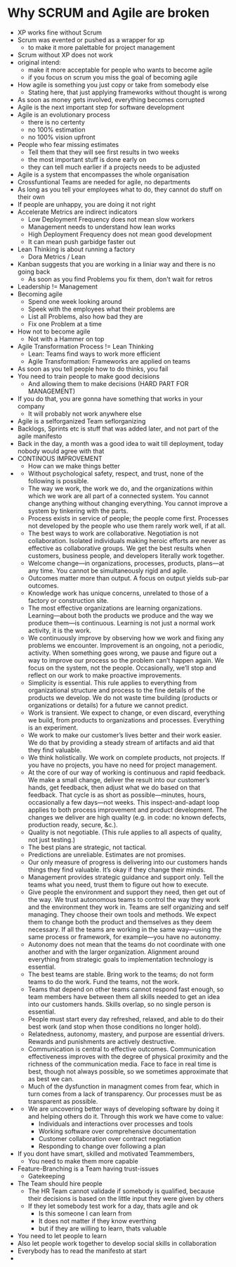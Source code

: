 # Why SCRUM and Agile are broken

- XP works fine without Scrum
- Scrum was evented or pushed as a wrapper for xp
  - to make it more palettable for project management
- Scrum without XP does not work
- original intend:
  - make it more acceptable for people who wants to become agile
  - if you focus on scrum you miss the goal of becoming agile
- How agile is something you just copy or take from somebody else
  - Stating here, that just applying frameworks without thought is wrong
- As soon as money gets involved, everything becomes corrupted
- Agile is the next important step for software development
- Agile is an evolutionary process
  - there is no certenty
  - no 100% estimation
  - no 100% vision upfront
- People who fear missing estimates
  - Tell them that they will see first results in two weeks
  - the most important stuff is done early on
  - they can tell much earlier if a projects needs to be adjusted
- Agile is a system that encompasses the whole organisation
- Crossfuntional Teams are needed for agile, no departments
- As long as you tell your employees what to do, they cannot do stuff on their own
- If people are unhappy, you are doing it not right
- Accelerate Metrics are indirect indicators
  - Low Deployment Frequency does not mean slow workers
  - Management needs to understand how lean works
  - High Deployment Frequency does not mean good development
  - It can mean push garbidge faster out
- Lean Thinking is about running a factory
  - Dora Metrics / Lean
- Kanban suggests that you are working in a liniar way and there is no going back
  - As soon as you find Problems you fix them, don't wait for retros
- Leadership != Management
- Becoming agile
  - Spend one week looking around
  - Speek with the employees what their problems are
  - List all Problems, also how bad they are
  - Fix one Problem at a time
- How not to become agile
  - Not with a Hammer on top
- Agile Transformation Process != Lean Thinking
  - Lean: Teams find ways to work more efficient
  - Agile Transformation: Frameworks are applied on teams
- As soon as you tell people how to do thinks, you fail
- You need to train people to make good decisions
  - And allowing them to make decisions (HARD PART FOR MANAGEMENT)
- If you do that, you are gonna have something that works in your company
  - It will probably not work anywhere else
- Agile is a selforganized Team seflorganizing
- Backlogs, Sprints etc is stuff that was added later, and not part of the agile manifesto
- Back in the day, a month was a good idea to wait till deployment, today nobody would agree with that
- CONTINOUS IMPROVEMENT
  - How can we make things better
- [](https://holub.com/heuristics/)
  - Without psychological safety, respect, and trust, none of the following is possible.
  - The way we work, the work we do, and the organizations within which we work are all part of a connected system. You cannot change anything without changing everything. You cannot improve a system by tinkering with the parts.
  - Process exists in service of people; the people come first. Processes not developed by the people who use them rarely work well, if at all.
  - The best ways to work are collaborative. Negotiation is not collaboration. Isolated individuals making heroic efforts are never as effective as collaborative groups. We get the best results when customers, business people, and developers literally work together.
  - Welcome change—in organizations, processes, products, plans—at any time. You cannot be simultaneously rigid and agile.
  - Outcomes matter more than output. A focus on output yields sub-par outcomes.
  - Knowledge work has unique concerns, unrelated to those of a factory or construction site.
  - The most effective organizations are learning organizations. Learning—about both the products we produce and the way we produce them—is continuous. Learning is not just a normal work activity, it is the work.
  - We continuously improve by observing how we work and fixing any problems we encounter. Improvement is an ongoing, not a periodic, activity. When something goes wrong, we pause and figure out a way to improve our process so the problem can’t happen again. We focus on the system, not the people. Occasionally, we’ll stop and reflect on our work to make proactive improvements.
  - Simplicity is essential. This rule applies to everything from organizational structure and process to the fine details of the products we develop. We do not waste time building (products or organizations or details) for a future we cannot predict.
  - Work is transient. We expect to change, or even discard, everything we build, from products to organizations and processes. Everything is an experiment.
  - We work to make our customer’s lives better and their work easier. We do that by providing a steady stream of artifacts and aid that they find valuable.
  - We think holistically. We work on complete products, not projects. If you have no projects, you have no need for project management.
  - At the core of our way of working is continuous and rapid feedback. We make a small change, deliver the result into our customer’s hands, get feedback, then adjust what we do based on that feedback. That cycle is as short as possible—minutes, hours, occasionally a few days—not weeks. This inspect-and-adapt loop applies to both process improvement and product development. The changes we deliver are high quality (e.g. in code: no known defects, production ready, secure, &c.).
  - Quality is not negotiable. (This rule applies to all aspects of quality, not just testing.)
  - The best plans are strategic, not tactical.
  - Predictions are unreliable. Estimates are not promises.
  - Our only measure of progress is delivering into our customers hands things they find valuable. It’s okay if they change their minds.
  - Management provides strategic guidance and support only. Tell the teams what you need, trust them to figure out how to execute.
  - Give people the environment and support they need, then get out of the way. We trust autonomous teams to control the way they work and the environment they work in. Teams are self organizing and self managing. They choose their own tools and methods. We expect them to change both the product and themselves as they deem necessary. If all the teams are working in the same way—using the same process or framework, for example—you have no autonomy.
  - Autonomy does not mean that the teams do not coordinate with one another and with the larger organization. Alignment around everything from strategic goals to implementation technology is essential.
  - The best teams are stable. Bring work to the teams; do not form teams to do the work. Fund the teams, not the work.
  - Teams that depend on other teams cannot respond fast enough, so team members have between them all skills needed to get an idea into our customers hands. Skills overlap, so no single person is essential.
  - People must start every day refreshed, relaxed, and able to do their best work (and stop when those conditions no longer hold).
  - Relatedness, autonomy, mastery, and purpose are essential drivers. Rewards and punishments are actively destructive.
  - Communication is central to effective outcomes. Communication effectiveness improves with the degree of physical proximity and the richness of the communication media. Face to face in real time is best, though not always possible, so we sometimes approximate that as best we can.
  - Much of the dysfunction in managment comes from fear, which in turn comes from a lack of transparency. Our processes must be as transparent as possible.
- [](https://agilemanifesto.org/)
  - We are uncovering better ways of developing software by doing it and helping others do it. Through this work we have come to value:
    - Individuals and interactions over processes and tools
    - Working software over comprehensive documentation
    - Customer collaboration over contract negotiation
    - Responding to change over following a plan
- If you dont have smart, skilled and motivated Teammembers,
  - You need to make them more capable
- Feature-Branching is a Team having trust-issues
  - Gatekeeping
- The Team should hire people
  - The HR Team cannot validade if somebody is qualified, because their decisions is based on the little input they were given by others
  - If they let somebody test work for a day, thats agile and ok
    - Is this someone I can learn from
    - It does not matter if they know everthing
    - but if they are willing to learn, thats valuable
- You need to let people to learn
- Also let people work together to develop social skills in collaboration
- Everybody has to read the manifesto at start
- 